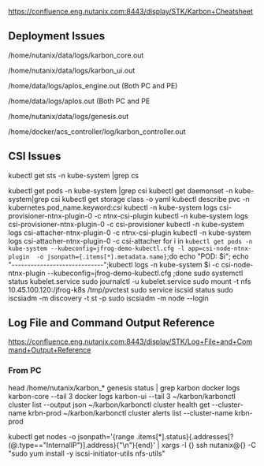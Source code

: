 https://confluence.eng.nutanix.com:8443/display/STK/Karbon+Cheatsheet

## Deployment Issues

/home/nutanix/data/logs/karbon_core.out

/home/nutanix/data/logs/karbon_ui.out

/home/data/logs/aplos_engine.out (Both PC and PE)

/home/data/logs/aplos.out (Both PC and PE

/home/nutanix/data/logs/genesis.out

/home/docker/acs_controller/log/karbon_controller.out

## CSI Issues

kubectl get sts -n kube-system |grep cs

kubectl get pods -n kube-system |grep csi
kubectl get daemonset -n kube-system|grep csi
kubectl get storage class <storageclassname> -o yaml
kubectl describe pvc <pvcname> -n <namespace>
kubernetes.pod_name.keyword:*csi*
kubectl -n kube-system logs csi-provisioner-ntnx-plugin-0 -c ntnx-csi-plugin
kubectl -n kube-system logs csi-provisioner-ntnx-plugin-0 -c csi-provisioner
kubectl -n kube-system logs csi-attacher-ntnx-plugin-0 -c ntnx-csi-plugin
kubectl -n kube-system logs csi-attacher-ntnx-plugin-0 -c csi-attacher
for i in `kubectl get pods -n kube-system --kubeconfig=jfrog-demo-kubectl.cfg -l app=csi-node-ntnx-plugin  -o jsonpath={.items[*].metadata.name}`;do echo "POD: $i"; echo "-----------------------------";kubectl logs -n kube-system $i -c csi-node-ntnx-plugin  --kubeconfig=jfrog-demo-kubectl.cfg ;done
sudo systemctl status kubelet.service
sudo journalctl -u kubelet.service
sudo mount -t nfs 10.45.100.120:/jfrog-k8s /tmp/pvctest
sudo service iscsid status
sudo iscsiadm -m discovery -t st -p <external-data-services-ip-address>
sudo iscsiadm -m node --login

## Log File and Command Output Reference

https://confluence.eng.nutanix.com:8443/display/STK/Log+File+and+Command+Output+Reference

### From PC

head /home/nutanix/karbon_*
genesis status | grep karbon
docker logs karbon-core --tail 3
docker logs karbon-ui --tail 3
 ~/karbon/karbonctl cluster list --output json
~/karbon/karbonctl cluster health get --cluster-name krbn-prod
~/karbon/karbonctl cluster alerts list --cluster-name krbn-prod


kubectl get nodes -o jsonpath='{range .items[*].status}{.addresses[?(@.type=="InternalIP")].address}{"\n"}{end}' | xargs -I {} ssh nutanix@{} -C "sudo yum install -y iscsi-initiator-utils nfs-utils"
